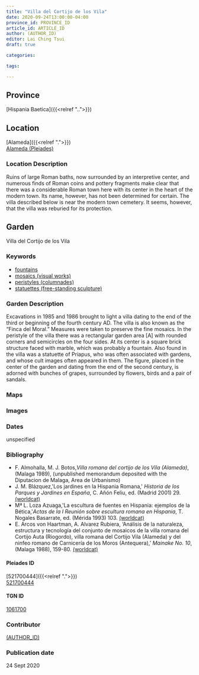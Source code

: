 ```yaml
---
title: "Villa del Cortijo de los Vila"
date: 2020-09-24T13:00:00-04:00
province_id: PROVINCE_ID
article_id: ARTICLE_ID
author: (AUTHOR_ID)
editor: Lai Ching Tsui
draft: true

categories:

tags:

---
```


## Province

[Hispania Baetica]({{<relref "..">}})  

<!--### Province Description-->

<!-- DESCRIPTION -->


## Location

[Alameda]({{<relref ".">}}) \
[Alameda (Pleiades)](https://pleiades.stoa.org/places/270382)

### Location Description

Ruins of large Roman baths, now surrounded by an interpretive center, and numerous finds of Roman coins and pottery fragments make clear that there was a considerable Roman town here with its center in the heart of the modern town.  Its name, however, has not been determined for certain.  The villa described below is near the modern town cemetery.  It seems, however, that the villa was reburied for its protection.

<!--## Sublocation-->

<!--
[AREA WITHIN LOCATION, LIKE “PALATINE HILL”](GEOREFERENCE LINK)
A sublocation is any area larger than an individual garden, but located within a location. I would always try to include a link to a controlled vocabulary here if possible. This ID may well be different from the Garden ID, e.g., Pompeii versus a Garden in one of the houses which has its own Pleiades ID.
-->

<!--### Sublocation Description-->

<!-- DESCRIPTION -->

## Garden

Villa del Cortijo de los Vila

### Keywords

- [fountains](http://vocab.getty.edu/page/aat/300006179)
- [mosaics (visual works)](http://vocab.getty.edu/page/aat/300015342)
- [peristyles (columnades)](http://vocab.getty.edu/page/aat/300004029)
- [statuettes (free-standing sculpture)](http://vocab.getty.edu/page/aat/300312262)
<!-- - [Priapus](#) -->


### Garden Description

Excavations in 1985 and 1986 brought to light a villa dating to the end of the third or beginning of the fourth century AD.  The villa is also known as the “Finca del Moral.”  Measures were taken to preserve the fine mosaics. In the peristyle of the villa there was a rectangular garden area [A] with rounded corners and semicircles on the four sides. At its center is a square brick structure faced with marble, which was probably a fountain. Also found in the villa was a statuette of Priapus, who was often associated with gardens, and whose cult images often appeared in them. The figure, placed in the center of the garden and dating from the end of the second century, is adorned with bunches of grapes, surrounded by flowers, birds and a pair of sandals.

### Maps

<!--
{{< figure src="IMG_URL" alt="ALT_TEXT" title="CAPTION" >}}
-->

<!--### Plans-->

<!--
{{< figure src="IMG_URL" alt="ALT_TEXT" title="CAPTION" >}}
-->

### Images


### Dates

unspecified

### Bibliography

* F. Almohalla, M. J. Botos,*Villa romana del cortijo de los Vila (Alameda)*, (Malaga 1989), (unpublished memorandum deposited with the Diputacion de Malaga, Area de Urbanismo)
* J. M. Blázquez,'Los jardines en la Hispania Romana,' *Historia de los Parques y Jardines en España*, C. Añón Feliu, ed. (Madrid 2001) 29. [(worldcat)](http://www.worldcat.org/oclc/1090911182)
* Mª L. Loza Azuaga,'La escultura de fuentes en Hispania: ejemplos de la Bética,'*Actas de la I Reunión sobre escultura romana en Hispania*, T. Nogales Basarrate, ed. (Mérida 1993) 103. [(worldcat)](http://www.worldcat.org/oclc/884615852)
* E. Arcos von Haartman, A. Alvarez Rubiera, ‘Análisis de la naturaleza, estructura y tecnología del conjunto de mosaicos de la villa romana del Cortijo Auta (Riogordo), villa romana del Cortijo Vila (Alameda) y del ninfeo romano de Carnicería de los Moros (Antequera),’ *Mainake  No. 10*, (Malaga 1988), 159-80. [(worldcat)](http://www.worldcat.org/oclc/806736187)

<!--#### Periodo ID-->

<!-- [PERIODO_ID](https://pleiades.stoa.org/places/PLEIADES_ID) -->

#### Pleiades ID

[521700444]({{<relref ".">}}) \
[521700444](https://pleiades.stoa.org/places/521700444)

#### TGN ID

[1061700](http://vocab.getty.edu/page/tgn/1061700)

### Contributor

[(AUTHOR_ID)](link) <!-- - (ORCID: [xxx](link)) -->

### Publication date

24 Sept 2020

<!--### Related articles-->

<!-- Links to other related articles. Leave blank for now -->
